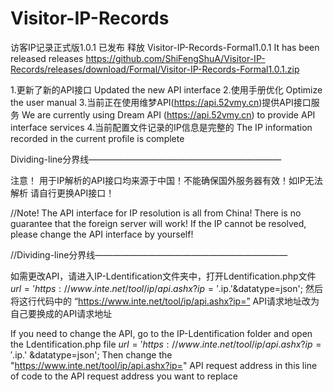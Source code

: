 # Visitor-IP-Records

访客IP记录正式版1.0.1 已发布 释放
Visitor-IP-Records-Formal1.0.1 It has been released releases
https://github.com/ShiFengShuA/Visitor-IP-Records/releases/download/Formal/Visitor-IP-Records-Formal1.0.1.zip

1.更新了新的API接口
Updated the new API interface
2.使用手册优化
Optimize the user manual
3.当前正在使用维梦API(https://api.52vmy.cn)提供API接口服务
We are currently using Dream API (https://api.52vmy.cn) to provide API interface services
4.当前配置文件记录的IP信息是完整的
The IP information recorded in the current profile is complete


Dividing-line分界线——————————————————————


注意！ 用于IP解析的API接口均来源于中国！不能确保国外服务器有效！如IP无法解析 请自行更换API接口！

//Note! The API interface for IP resolution is all from China! There is no guarantee that the foreign server will work! If the IP cannot be resolved, please change the API interface by yourself!


//Dividing-line分界线——————————————————————


如需更改API，请进入IP-Ldentification文件夹中，打开Ldentification.php文件
$url = 'https://www.inte.net/tool/ip/api.ashx?ip='.$ip.'&datatype=json';  然后将这行代码中的 “https://www.inte.net/tool/ip/api.ashx?ip=” API请求地址改为自己要换成的API请求地址

If you need to change the API, go to the IP-Ldentification folder and open the Ldentification.php file
$url = 'https://www.inte.net/tool/ip/api.ashx?ip='.$ip.' &datatype=json'; Then change the "https://www.inte.net/tool/ip/api.ashx?ip=" API request address in this line of code to the API request address you want to replace
